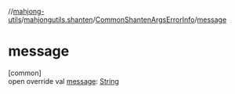 //[mahjong-utils](../../../index.md)/[mahjongutils.shanten](../index.md)/[CommonShantenArgsErrorInfo](index.md)/[message](message.md)

# message

[common]\
open override val [message](message.md): [String](https://kotlinlang.org/api/latest/jvm/stdlib/kotlin/-string/index.html)
